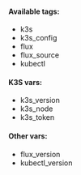 #### Available tags:
- k3s
- k3s_config
- flux
- flux_source
- kubectl

#### K3S vars:
- k3s_version
- k3s_node
- k3s_token

#### Other vars:
- flux_version
- kubectl_version

